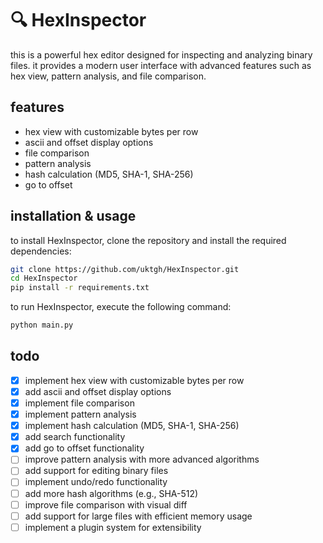 # 🔍 HexInspector

this is a powerful hex editor designed for inspecting and analyzing binary files. it provides a modern user interface with advanced features such as hex view, pattern analysis, and file comparison.

## features

- hex view with customizable bytes per row
- ascii and offset display options
- file comparison
- pattern analysis
- hash calculation (MD5, SHA-1, SHA-256)
- go to offset

## installation & usage

to install HexInspector, clone the repository and install the required dependencies:

```bash
git clone https://github.com/uktgh/HexInspector.git
cd HexInspector
pip install -r requirements.txt
```

to run HexInspector, execute the following command:

```bash
python main.py
```

## todo

- [x] implement hex view with customizable bytes per row
- [x] add ascii and offset display options
- [x] implement file comparison
- [x] implement pattern analysis
- [x] implement hash calculation (MD5, SHA-1, SHA-256)
- [x] add search functionality
- [x] add go to offset functionality
- [ ] improve pattern analysis with more advanced algorithms
- [ ] add support for editing binary files
- [ ] implement undo/redo functionality
- [ ] add more hash algorithms (e.g., SHA-512)
- [ ] improve file comparison with visual diff
- [ ] add support for large files with efficient memory usage
- [ ] implement a plugin system for extensibility
